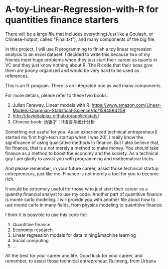 # A-toy-Linear-Regression-with-R for quantities finance starters
There will be a large file that includes everything(Just like a Goulash, or Chinese-hotpot, called "Final.txt"), and many components of the big file. 

In this project, I will use R programming to finish a toy linear regression analysis to an excel dataset. I decided to write this because two of my friends meet huge problems when they just start their career as quants in VC and they just know nothing about R. The R code that their boss give them are poorly organized and would be very hard to be used as references. 

This is an R-program. There is an integrated one as well many components. 

For more details, please refer to these two books:
1. Julian Faraway. Linear models with R. 
https://www.amazon.com/Linear-Models-Chapman-Statistical-Science/dp/1584884258
2. http://daviddalpiaz.github.io/appliedstats/
3. Chinese book: 汤银才：R语言与统计分析

Something not useful for you:
As an experienced technical entrepreneur(I started my first high-tech startup when I was 20), I really know the significance of using qualitative methods in finance. But I also believe that, for finance, that is a not merely a method to make money. You should take finance as a method to boost the economy and the society. As a technical guy I am gladly to assist you with programming and mathematical tricks. 

And please remember, in your future career, assist those technical startup entrepreneurs, just like me. Finance is not merely a tool for you to become rich. 

It would be extremely useful for those who just start their career as a quantity financial analyst to use my code. Another part of quantitive finance is monte carlo modeling. I will provide you with another file about how to use monte carlo in many fields, from physics modeling to quantitive finance.

I think it is possible to use this code for: 

1. Quantitive finance
2. Economic research
3. Linear regression models for data mining&machine learning
4. Social computing
5. ...

All the best for your career and life. Good luck for your career, and remember, to assist those technical entrepreneur. 
Ruimeng, from Urbana
